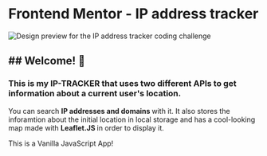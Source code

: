 <h1> Frontend Mentor - IP address tracker </h1>

![Design preview for the IP address tracker coding challenge](./design/desktop-preview.jpg)

<h2>## Welcome! 👋</h2>

<h3>This is my IP-TRACKER that uses two different APIs to get information about a current user's location.</h3>

<p> <p>You can search <b> IP addresses and domains </b> with it. It also stores the inforamtion about 
the initial location in local storage and has a cool-looking map made with 
<strong> Leaflet.JS </strong> in order to display it.</p>

</b> This is a Vanilla JavaScript App! <b>
